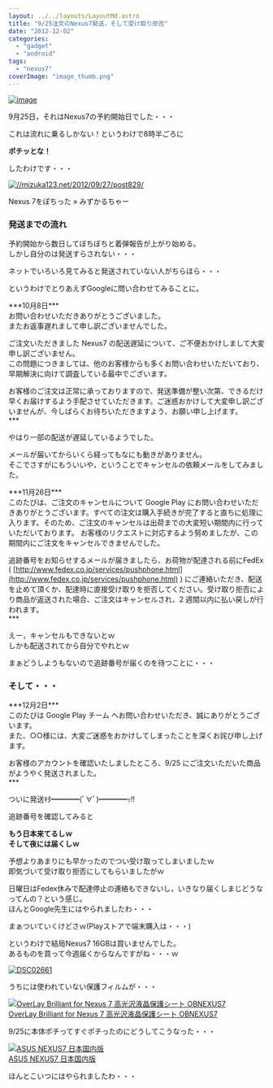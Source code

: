 ```yaml
---
layout: ../../layouts/LayoutMd.astro
title: "9/25注文のNexus7発送，そして受け取り拒否"
date: "2012-12-02"
categories: 
  - "gadget"
  - "android"
tags: 
  - "nexus7"
coverImage: "image_thumb.png"
---
```


[![image](images/image_thumb.png "image")](//mizuka123.net/wp-content/uploads/2012/12/image.png)

9月25日，それはNexus7の予約開始日でした・・・

これは流れに乗るしかない！というわけで8時半ごろに

**ポチッとな！**

したわけです・・・

[![//mizuka123.net/2012/09/27/post829/](http://capture.heartrails.com/200x150/cool/1354456921617?//mizuka123.net/2012/09/27/post829/ "Nexus 7をぽちった » みずかるちゃー")](//mizuka123.net/2012/09/27/post829/)

[](//mizuka123.net/2012/09/27/post829/)Nexus 7をぽちった » みずかるちゃー

### 発送までの流れ

予約開始から数日してぼちぼちと着弾報告が上がり始める。  
しかし自分のは発送すらされない・・・

ネットでいろいろ見てみると発送されていない人がちらほら・・・

というわけでとりあえずGoogleに問い合わせてみることに。

\*\*\*10月8日\*\*\*  
お問い合わせいただきありがとうございました。  
またお返事遅れまして申し訳ございませんでした。

ご注文いただきました Nexus7 の配送遅延について、ご不便おかけしまして大変申し訳ございません。  
この問題につきましては、他のお客様からも多くお問い合わせいただいており、早期解決に向けて調査している最中でございます。

お客様のご注文は正常に承っておりますので、発送準備が整い次第、できるだけ早くお届けするよう手配させていただきます。ご迷惑おかけして大変申し訳ございませんが、今しばらくお待ちいただきますよう、お願い申し上げます。  
\*\*\*

やはり一部の配送が遅延しているようでした。

メールが届いてからいくら経ってもなにも動きがありません。  
そこでさすがにもういいや，ということでキャンセルの依頼メールをしてみました。

\*\*\*11月26日\*\*\*  
このたびは、ご注文のキャンセルについて Google Play にお問い合わせいただきありがとうございます。すべての注文は購入手続きが完了すると直ちに処理に入ります。そのため、ご注文のキャンセルは出荷までの大変短い期間内に行っていただいております。 お客様のリクエストに対応するよう努めましたが、この期間内にご注文をキャンセルできませんでした。  
  
追跡番号をお知らせするメールが届きましたら、お荷物が配達される前にFedEx ( [http://www.fedex.co.jp/services/pushphone.html](http://www.fedex.co.jp/services/pushphone.html) ) にご連絡いただき、配送を止めて頂くか、配達時に直接受け取りを拒否してください。受け取り拒否により商品が返送された場合、ご注文はキャンセルされ、2 週間以内に払い戻しが行われます。  
\*\*\*

えー，キャンセルもできないとｗ  
しかも配送されてから自分でやれとｗ

まぁどうしようもないので追跡番号が届くのを待つことに・・・

### そして・・・

\*\*\*12月2日\*\*\*  
このたびは Google Play チーム へお問い合わせいただき、誠にありがとうございます。  
また、○○様には、大変ご迷惑をおかけしてしまったことを深くお詫び申し上げます。

お客様のアカウントを確認いたしましたところ、9/25 にご注文いただいた商品がようやく発送されました。  
\*\*\*

ついに発送ｷﾀ━━━━(ﾟ∀ﾟ)━━━━ｯ!!

追跡番号を確認してみると

**もう日本来てるしｗ  
そして夜には届くしｗ**

予想よりあまりにも早かったのでつい受け取ってしまいましたｗ  
即気づいて受け取り拒否にしてもらいましたがｗ

日曜日はFedex休みで配達停止の連絡もできないし，いきなり届くしまじどうなってんの？という感じ。  
ほんとGoogle先生にはやられましたわ・・・

まぁついていくけどさｗ(Playストアで端末購入は・・・)

というわけで結局Nexus7 16GBは買いませんでした。  
あるものを買って今週届くからなんですがね・・・ｗ

[![DSC02661](images/DSC02661_thumb.jpg "DSC02661")](//mizuka123.net/wp-content/uploads/2012/12/DSC02661.jpg)

うちには使われていない保護フィルムが・・・

[![OverLay Brilliant for Nexus 7 高光沢液晶保護シート OBNEXUS7](images/31k7gKlnHGL._SL160_.jpg)  
OverLay Brilliant for Nexus 7 高光沢液晶保護シート OBNEXUS7  
](https://www.amazon.co.jp/exec/obidos/ASIN/B008X1NHJY/mizuka123-22/ref=nosim)

9/25に本体ポチってすぐポチったのにどうしてこうなった・・・

[![ASUS NEXUS7 日本国内版](images/41xgWdZiB0L._SL160_.jpg)  
ASUS NEXUS7 日本国内版  
](https://www.amazon.co.jp/exec/obidos/ASIN/B009UDITFG/mizuka123-22/ref=nosim)

ほんとこいつにはやられましたわ・・・

